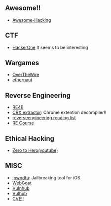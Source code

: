 
## Awesome!!
- [Awesome-Hacking](https://github.com/Hack-with-Github/Awesome-Hacking)
## CTF
- [HackerOne](https://ctf.hacker101.com/ctf)
It seems to be interesting
## Wargames
- [OverTheWire](https://overthewire.org/wargames/)
- [ethernaut](https://solidity-05.ethernaut.openzeppelin.com/)
## Reverse Engineering
- [RE4B](https://github.com/DennisYurichev/RE-for-beginners)
- [CRX extractor](https://crxextractor.com/): Chrome extention decompiler!!
- [reverseengineering reading list](https://github.com/onethawt/reverseengineering-reading-list)
- [RE Course](https://github.com/0xZ0F/Z0FCourse_ReverseEngineering)
## Ethical Hacking 
- [Zero to Hero(youtube)](https://www.youtube.com/playlist?list=PLLKT__MCUeiwBa7d7F_vN1GUwz_2TmVQj)
## MISC
- [ipwndfu](https://github.com/axi0mX/ipwndfu): Jailbreaking tool for iOS
- [WebGoat](https://github.com/WebGoat/WebGoat)
- [Vulnhub](https://www.vulnhub.com/)
- [Vulhub](https://vulhub.org/)
- [CVE!!](https://cve.mitre.org/index.html)
